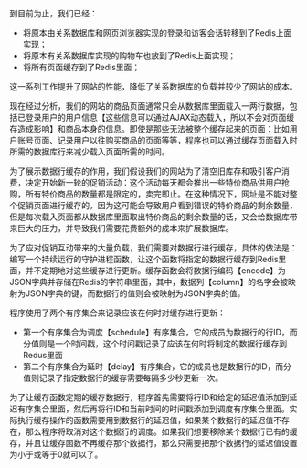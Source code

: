 到目前为止，我们已经：

* 将原本由关系数据库和网页浏览器实现的登录和访客会话转移到了Redis上面实现；
* 将原本有关系数据库实现的购物车也放到了Redis上面实现；
* 将所有页面缓存到了Redis里面；

这一系列工作提升了网站的性能，降低了关系数据库的负载并较少了网站的成本。

现在经过分析，我们的网站的商品页面通常只会从数据库里面载入一两行数据，包括已登录用户的用户信息【这些信息可以通过AJAX动态载入，所以不会对页面缓存造成影响】和商品本身的信息。即使是那些无法被整个缓存起来的页面：比如用户账号页面、记录用户以往购买商品的页面等等，程序也可以通过缓存页面载入时所需的数据库行来减少载入页面所需的时间。

为了展示数据行缓存的作用，我们假设我们的网站为了清空旧库存和吸引客户消费，决定开始新一轮的促销活动：这个活动每天都会推出一些特价商品供用户抢购，所有特价商品的数量都是限定的，卖完即止。在这种情况下，网址是不能对整个促销页面进行缓存的，因为这可能会导致用户看到错误的特价商品的剩余数量，但是每次载入页面都从数据库里面取出特价商品的剩余数量的话，又会给数据库带来巨大的压力，并导致我们需要花费额外的成本来扩展数据库。

为了应对促销互动带来的大量负载，我们需要对数据行进行缓存，具体的做法是：编写一个持续运行的守护进程函数，让这个函数将指定的数据行缓存到Redis里面，并不定期地对这些缓存进行更新。缓存函数会将数据行编码【encode】为JSON字典并存储在Redis的字符串里面，其中，数据列【column】的名字会被映射为JSON字典的键，而数据行的值则会被映射为JSON字典的值。

程序使用了两个有序集合来记录应该在何时对缓存进行更新：

* 第一个有序集合为调度【schedule】有序集合，它的成员为数据行的行ID，而分值则是一个时间戳，这个时间戳记录了应该在何时将制定的数据行缓存到Redus里面
* 第二个有序集合为延时【delay】有序集合，它的成员也是数据行的ID，而分值则记录了指定数据行的缓存需要每隔多少秒更新一次。

为了让缓存函数定期的缓存数据行，程序首先需要将行ID和给定的延迟值添加到延迟有序集合里面，然后再将行ID和当前时间的时间戳添加到调度有序集合里面。实际执行缓存操作的函数需要用到数据行的延迟值，如果某个数据行的延迟值不存在，那么程序将取消对这个数据行的调度。如果我们想要移除某个数据行已有的缓存，并且让缓存函数不再缓存那个数据行，那么只需要把那个数据行的延迟值设置为小于或等于0就可以了。

```

```



